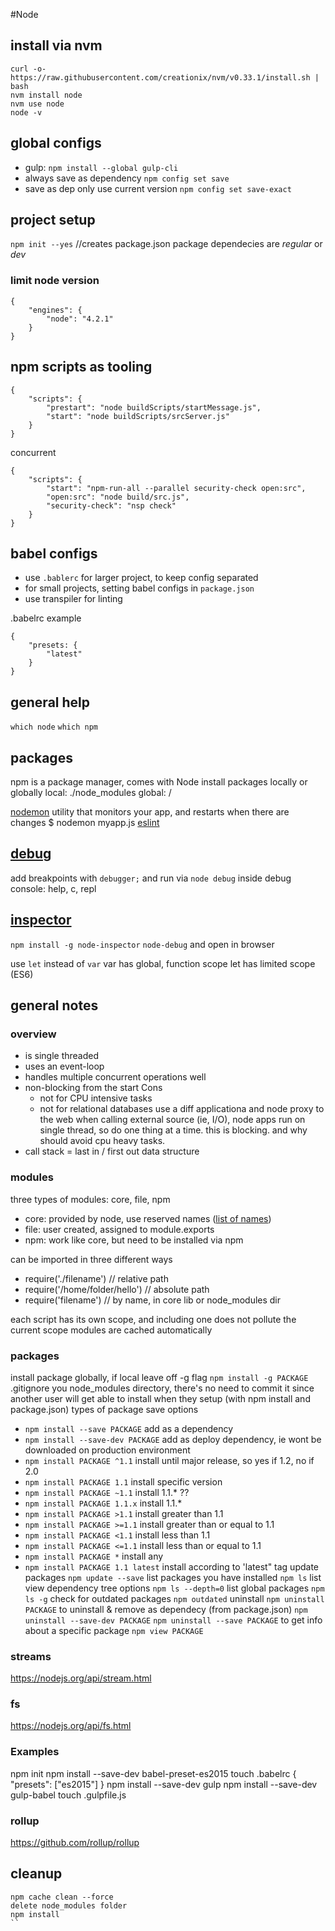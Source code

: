 #Node

## install via nvm
```
curl -o- https://raw.githubusercontent.com/creationix/nvm/v0.33.1/install.sh | bash
nvm install node
nvm use node
node -v
```

## global configs
* gulp: 
	`npm install --global gulp-cli`
* always save as dependency
	`npm config set save`
* save as dep only use current version
	`npm config set save-exact`

## project setup
`npm init --yes` //creates package.json
package dependecies are _regular_ or _dev_

### limit node version
```node
{
	"engines": {
		"node": "4.2.1"
	}
}
```

## npm scripts as tooling
```node
{
	"scripts": {
		"prestart": "node buildScripts/startMessage.js",
		"start": "node buildScripts/srcServer.js"
	}
}
```

concurrent
```node
{
	"scripts": {
		"start": "npm-run-all --parallel security-check open:src",
		"open:src": "node build/src.js",
		"security-check": "nsp check"
	}
}
```

## babel configs
* use `.bablerc` for larger project, to keep config separated
* for small projects, setting babel configs in `package.json`
* use transpiler for linting

.babelrc example
```node
{
	"presets: {
		"latest"
	}
}
```

## general help
`which node`
`which npm`

## packages
npm is a package manager, comes with Node
install packages locally or globally
local: ./node_modules
global: /

[nodemon](http://nodemon.io/)
	utility that monitors your app, and restarts when there are changes
	$ nodemon myapp.js
[eslint](http://eslint.org/docs/user-guide/configuring)

## [debug](https://nodejs.org/api/debugger.html)
add breakpoints with `debugger;`
and run via `node debug`
	inside debug console:
		help, c, repl

## [inspector](https://github.com/node-inspector/node-inspector)
`npm install -g node-inspector`
`node-debug` and open in browser

use `let` instead of `var`
var has global, function scope
let has limited scope (ES6)


## general notes
### overview
* is single threaded
* uses an event-loop
* handles multiple concurrent operations well
* non-blocking from the start
	Cons
	* not for CPU intensive tasks
	* not for relational databases
		use a diff applicationa and node proxy to the web
when calling external source (ie, I/O), node apps run on single thread, so do one thing at a time. this is blocking. and why should avoid cpu heavy tasks.
* call stack = last in / first out data structure

### modules
three types of modules: core, file, npm
* core: provided by node, use reserved names ([list of names](https://nodejs.org/api/))
* file: user created, assigned to module.exports
* npm: work like core, but need to be installed via npm

can be imported in three different ways
* require('./filename') // relative path
* require('/home/folder/hello') // absolute path
* require('filename') // by name, in core lib or node_modules dir

each script has its own scope, and including one does not pollute the current scope
modules are cached automatically

### packages
install package globally, if local leave off -g flag
`npm install -g PACKAGE`
.gitignore you node_modules directory, there's no need to commit it since another user will get able to install when they setup (with npm install and package.json)
types of package save options
* `npm install --save PACKAGE` add as a dependency
* `npm install --save-dev PACKAGE` add as deploy dependency, ie wont be downloaded on production environment
* `npm install PACKAGE ^1.1` install until major release, so yes if 1.2, no if 2.0
* `npm install PACKAGE 1.1` install specific version
* `npm install PACKAGE ~1.1` install 1.1.* ??
* `npm install PACKAGE 1.1.x` install 1.1.*
* `npm install PACKAGE >1.1` install greater than 1.1
* `npm install PACKAGE >=1.1` install greater than or equal to 1.1
* `npm install PACKAGE <1.1` install less than 1.1
* `npm install PACKAGE <=1.1` install less than or equal to 1.1
* `npm install PACKAGE *` install any
* `npm install PACKAGE 1.1 latest` install according to 'latest" tag
update packages
`npm update --save`
list packages you have installed
`npm ls`
list view dependency tree options
`npm ls --depth=0`
list global packages
`npm ls -g`
check for outdated packages
`npm outdated`
uninstall
`npm uninstall PACKAGE`
to uninstall & remove as dependecy (from package.json)
`npm uninstall --save-dev PACKAGE`
`npm uninstall --save PACKAGE`
to get info about a specific package
`npm view PACKAGE`

### streams
https://nodejs.org/api/stream.html

### fs
https://nodejs.org/api/fs.html

### Examples
npm init
npm install --save-dev babel-preset-es2015
touch .babelrc
	{ "presets": ["es2015"] }
npm install --save-dev gulp
npm install --save-dev gulp-babel
touch .gulpfile.js

### rollup
https://github.com/rollup/rollup


## cleanup
```
npm cache clean --force
delete node_modules folder
npm install
``

